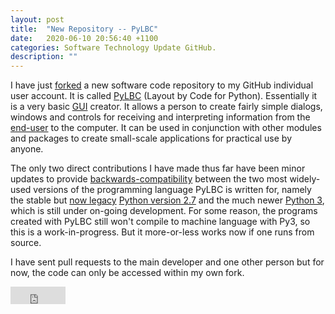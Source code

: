 ```yaml
---
layout: post
title:  "New Repository -- PyLBC"
date:   2020-06-10 20:56:40 +1100
categories: Software Technology Update GitHub.
description: ""
---
```


I have just [forked](https://help.github.com/en/github/getting-started-with-github/github-glossary#fork) a new software code repository to my GitHub individual user account.  It is called [PyLBC](https://github.com/njsch/pyLbc) (Layout by Code for Python).  Essentially it is a very basic [GUI](https://faculty.ist.psu.edu/jjansen/academic/pubs/chi.html) creator.  It allows a person to create fairly simple dialogs, windows and controls for receiving and interpreting information from the [end-user](https://techterms.com/definition/enduser) to the computer.  It can be used in conjunction with other modules and packages to create small-scale applications for practical use by anyone.

The only two direct contributions I have made thus far have been minor updates to  provide [backwards-compatibility](https://www.w3.org/People/Bos/DesignGuide/compatibility.html) between the two most widely-used versions of the programming language PyLBC is written for, namely the stable but [now legacy](https://pythonclock.org/) [Python version 2.7](https://legacy.python.org/download/releases/2.7/) and the much newer [Python 3](https://www.python.org/downloads/release/python-375/), which is still under on-going development.  For some reason, the programs created with PyLBC still won't compile to machine language with Py3, so this is a work-in-progress.  But it more-or-less works now if one runs from source.

I have sent pull requests to the main developer and one other person but for now, the code can only be accessed within my own fork.

<iframe src="https://www.facebook.com/plugins/share_button.php?href=https%3A%2F%2Fnjsch.github.io%2Fsoftware%2Ftechnology%2Fupdate%2Fgithub2020%2F06%2F10%2Fnew-repo-pylbc.html%23gsc.tab%3D0&layout=button_count&size=large&width=88&height=28&appId" width="88" height="28" style="border:none;overflow:hidden" scrolling="no" frameborder="0" allowTransparency="true" allow="encrypted-media"></iframe>